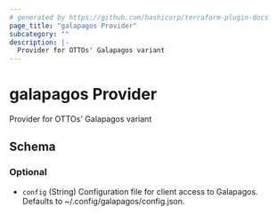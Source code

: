 ```yaml
---
# generated by https://github.com/hashicorp/terraform-plugin-docs
page_title: "galapagos Provider"
subcategory: ""
description: |-
  Provider for OTTOs' Galapagos variant
---
```


# galapagos Provider

Provider for OTTOs' Galapagos variant



<!-- schema generated by tfplugindocs -->
## Schema

### Optional

- `config` (String) Configuration file for client access to Galapagos. Defaults to ~/.config/galapagos/config.json.
